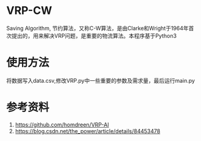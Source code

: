 # VRP-CW
Saving Algorithm, 节约算法，又称C-W算法，是由Clarke和Wright于1964年首次提出的，用来解决VRP问题，是重要的物流算法。本程序基于Python3
# 使用方法
将数据写入data.csv,修改VRP.py中一些重要的参数及需求量，最后运行main.py
# 参考资料
1. https://github.com/homdreen/VRP-AI
2. https://blog.csdn.net/the_power/article/details/84453478
